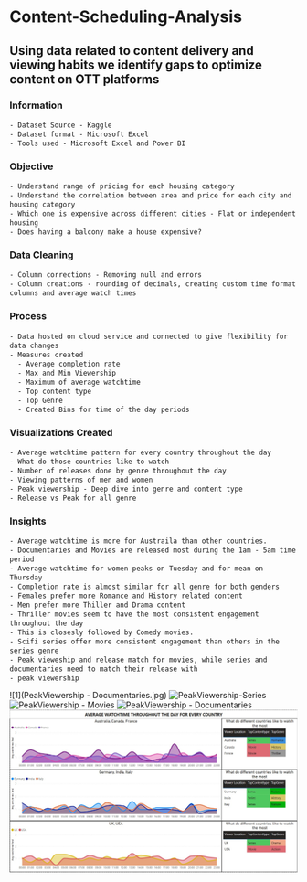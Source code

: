 # Content-Scheduling-Analysis

## Using data related to content delivery and viewing habits we identify gaps to optimize content on OTT platforms

### Information
    - Dataset Source - Kaggle
    - Dataset format - Microsoft Excel
    - Tools used - Microsoft Excel and Power BI
    
### Objective
    - Understand range of pricing for each housing category
    - Understand the correlation between area and price for each city and housing category
    - Which one is expensive across different cities - Flat or independent housing
    - Does having a balcony make a house expensive?
    
### Data Cleaning
    - Column corrections - Removing null and errors
    - Column creations - rounding of decimals, creating custom time format columns and average watch times
    
### Process
    - Data hosted on cloud service and connected to give flexibility for data changes
    - Measures created
      - Average completion rate
      - Max and Min Viewership
      - Maximum of average watchtime
      - Top content type
      - Top Genre
      - Created Bins for time of the day periods
            
### Visualizations Created
    - Average watchtime pattern for every country throughout the day
    - What do those countries like to watch
    - Number of releases done by genre throughout the day
    - Viewing patterns of men and women
    - Peak viewership - Deep dive into genre and content type
    - Release vs Peak for all genre
    
    
### Insights
    - Average watchtime is more for Austraila than other countries.
    - Documentaries and Movies are released most during the 1am - 5am time period
    - Average watchtime for women peaks on Tuesday and for mean on Thursday
    - Completion rate is almost similar for all genre for both genders
    - Females prefer more Romance and History related content
    - Men prefer more Thiller and Drama content
    - Thriller movies seem to have the most consistent engagement throughout the day
    - This is closesly followed by Comedy movies.
    - Scifi series offer more consistent engagement than others in the series genre
    - Peak vieweship and release match for movies, while series and documentaries need to match their release with
    - peak viewership
![1](PeakViewership - Documentaries.jpg)
![PeakViewership-Series](https://github.com/user-attachments/assets/acb98579-2e98-4ecc-8cbd-9a7bcf5467ed)
![PeakViewership - Movies](https://github.com/user-attachments/assets/f45a4c93-c3c8-493d-927d-669dc1e821f1)
![PeakViewership - Documentaries](https://github.com/user-attachments/assets/37cf4f38-dd3a-4a30-a8d3-cbc67c2c391c)
![2](Assets/1.jpg)
